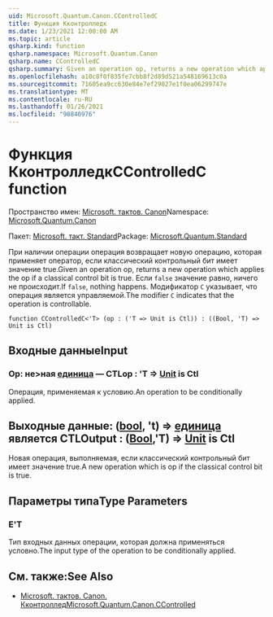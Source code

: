```yaml
---
uid: Microsoft.Quantum.Canon.CControlledC
title: Функция Кконтролледк
ms.date: 1/23/2021 12:00:00 AM
ms.topic: article
qsharp.kind: function
qsharp.namespace: Microsoft.Quantum.Canon
qsharp.name: CControlledC
qsharp.summary: Given an operation op, returns a new operation which applies the op if a classical control bit is true. If `false`, nothing happens. The modifier `C` indicates that the operation is controllable.
ms.openlocfilehash: a10c8f0f835fe7cbb8f2d89d521a548169613c0a
ms.sourcegitcommit: 71605ea9cc630e84e7ef29027e1f0ea06299747e
ms.translationtype: MT
ms.contentlocale: ru-RU
ms.lasthandoff: 01/26/2021
ms.locfileid: "98840976"
---
```

# <a name="ccontrolledc-function"></a><span data-ttu-id="922e6-102">Функция Кконтролледк</span><span class="sxs-lookup"><span data-stu-id="922e6-102">CControlledC function</span></span>

<span data-ttu-id="922e6-103">Пространство имен: [Microsoft. тактов. Canon](xref:Microsoft.Quantum.Canon)</span><span class="sxs-lookup"><span data-stu-id="922e6-103">Namespace: [Microsoft.Quantum.Canon](xref:Microsoft.Quantum.Canon)</span></span>

<span data-ttu-id="922e6-104">Пакет: [Microsoft. такт. Standard](https://nuget.org/packages/Microsoft.Quantum.Standard)</span><span class="sxs-lookup"><span data-stu-id="922e6-104">Package: [Microsoft.Quantum.Standard](https://nuget.org/packages/Microsoft.Quantum.Standard)</span></span>


<span data-ttu-id="922e6-105">При наличии операции операция возвращает новую операцию, которая применяет оператор, если классический контрольный бит имеет значение true.</span><span class="sxs-lookup"><span data-stu-id="922e6-105">Given an operation op, returns a new operation which applies the op if a classical control bit is true.</span></span> <span data-ttu-id="922e6-106">Если `false` значение равно, ничего не происходит.</span><span class="sxs-lookup"><span data-stu-id="922e6-106">If `false`, nothing happens.</span></span>
<span data-ttu-id="922e6-107">Модификатор `C` указывает, что операция является управляемой.</span><span class="sxs-lookup"><span data-stu-id="922e6-107">The modifier `C` indicates that the operation is controllable.</span></span>

```qsharp
function CControlledC<'T> (op : ('T => Unit is Ctl)) : ((Bool, 'T) => Unit is Ctl)
```


## <a name="input"></a><span data-ttu-id="922e6-108">Входные данные</span><span class="sxs-lookup"><span data-stu-id="922e6-108">Input</span></span>

### <a name="op--t--unit--is-ctl"></a><span data-ttu-id="922e6-109">Op: не>ная [единица](xref:microsoft.quantum.lang-ref.unit)  — CTL</span><span class="sxs-lookup"><span data-stu-id="922e6-109">op : 'T => [Unit](xref:microsoft.quantum.lang-ref.unit)  is Ctl</span></span>

<span data-ttu-id="922e6-110">Операция, применяемая к условию.</span><span class="sxs-lookup"><span data-stu-id="922e6-110">An operation to be conditionally applied.</span></span>



## <a name="output--boolt--unit--is-ctl"></a><span data-ttu-id="922e6-111">Выходные данные: ([bool](xref:microsoft.quantum.lang-ref.bool), 't) => [единица](xref:microsoft.quantum.lang-ref.unit)  является CTL</span><span class="sxs-lookup"><span data-stu-id="922e6-111">Output : ([Bool](xref:microsoft.quantum.lang-ref.bool),'T) => [Unit](xref:microsoft.quantum.lang-ref.unit)  is Ctl</span></span>

<span data-ttu-id="922e6-112">Новая операция, выполняемая, если классический контрольный бит имеет значение true.</span><span class="sxs-lookup"><span data-stu-id="922e6-112">A new operation which is op if the classical control bit is true.</span></span>

## <a name="type-parameters"></a><span data-ttu-id="922e6-113">Параметры типа</span><span class="sxs-lookup"><span data-stu-id="922e6-113">Type Parameters</span></span>

### <a name="t"></a><span data-ttu-id="922e6-114">Е</span><span class="sxs-lookup"><span data-stu-id="922e6-114">'T</span></span>

<span data-ttu-id="922e6-115">Тип входных данных операции, которая должна применяться условно.</span><span class="sxs-lookup"><span data-stu-id="922e6-115">The input type of the operation to be conditionally applied.</span></span>

## <a name="see-also"></a><span data-ttu-id="922e6-116">См. также:</span><span class="sxs-lookup"><span data-stu-id="922e6-116">See Also</span></span>

- [<span data-ttu-id="922e6-117">Microsoft. тактов. Canon. Кконтроллед</span><span class="sxs-lookup"><span data-stu-id="922e6-117">Microsoft.Quantum.Canon.CControlled</span></span>](xref:Microsoft.Quantum.Canon.CControlled)